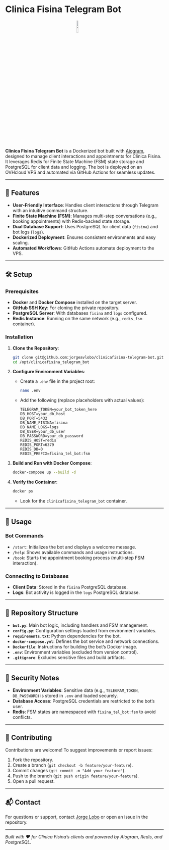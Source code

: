 # Clinica Fisina Telegram Bot

<img src="https://upload.wikimedia.org/wikipedia/commons/8/82/Telegram_logo.svg" style="display: block; margin-left: auto; margin-right: auto; width: 10%;" alt="Telegram Logo">

**Clinica Fisina Telegram Bot** is a Dockerized bot built with [Aiogram](https://github.com/aiogram/aiogram), designed to manage client interactions and appointments for Clinica Fisina. It leverages Redis for Finite State Machine (FSM) state storage and PostgreSQL for client data and logging. The bot is deployed on an OVHcloud VPS and automated via GitHub Actions for seamless updates.

---

## 🌟 Features

- **User-Friendly Interface**: Handles client interactions through Telegram with an intuitive command structure.
- **Finite State Machine (FSM)**: Manages multi-step conversations (e.g., booking appointments) with Redis-backed state storage.
- **Dual Database Support**: Uses PostgreSQL for client data (`fisina`) and bot logs (`logs`).
- **Dockerized Deployment**: Ensures consistent environments and easy scaling.
- **Automated Workflows**: GitHub Actions automate deployment to the VPS.

---

## 🛠 Setup

### Prerequisites

- **Docker** and **Docker Compose** installed on the target server.
- **GitHub SSH Key**: For cloning the private repository.
- **PostgreSQL Server**: With databases `fisina` and `logs` configured.
- **Redis Instance**: Running on the same network (e.g., `redis_fsm` container).

### Installation

1. **Clone the Repository**:
   ```bash
   git clone git@github.com:jorgeavlobo/clinicafisina-telegram-bot.git /opt/clinicafisina_telegram_bot
   cd /opt/clinicafisina_telegram_bot
   ```

2. **Configure Environment Variables**:
   - Create a `.env` file in the project root:
     ```bash
     nano .env
     ```
   - Add the following (replace placeholders with actual values):
     ```
     TELEGRAM_TOKEN=your_bot_token_here
     DB_HOST=your_db_host
     DB_PORT=5432
     DB_NAME_FISINA=fisina
     DB_NAME_LOGS=logs
     DB_USER=your_db_user
     DB_PASSWORD=your_db_password
     REDIS_HOST=redis
     REDIS_PORT=6379
     REDIS_DB=0
     REDIS_PREFIX=fisina_tel_bot:fsm
     ```

3. **Build and Run with Docker Compose**:
   ```bash
   docker-compose up --build -d
   ```

4. **Verify the Container**:
   ```bash
   docker ps
   ```
   - Look for the `clinicafisina_telegram_bot` container.

---

## 🚀 Usage

### Bot Commands

- `/start`: Initializes the bot and displays a welcome message.
- `/help`: Shows available commands and usage instructions.
- `/book`: Starts the appointment booking process (multi-step FSM interaction).

### Connecting to Databases

- **Client Data**: Stored in the `fisina` PostgreSQL database.
- **Logs**: Bot activity is logged in the `logs` PostgreSQL database.

---

## 📂 Repository Structure

- **`bot.py`**: Main bot logic, including handlers and FSM management.
- **`config.py`**: Configuration settings loaded from environment variables.
- **`requirements.txt`**: Python dependencies for the bot.
- **`docker-compose.yml`**: Defines the bot service and network connections.
- **`Dockerfile`**: Instructions for building the bot’s Docker image.
- **`.env`**: Environment variables (excluded from version control).
- **`.gitignore`**: Excludes sensitive files and build artifacts.

---

## 🔐 Security Notes

- **Environment Variables**: Sensitive data (e.g., `TELEGRAM_TOKEN`, `DB_PASSWORD`) is stored in `.env` and loaded securely.
- **Database Access**: PostgreSQL credentials are restricted to the bot’s user.
- **Redis**: FSM states are namespaced with `fisina_tel_bot:fsm` to avoid conflicts.

---

## 🤝 Contributing

Contributions are welcome! To suggest improvements or report issues:

1. Fork the repository.
2. Create a branch (`git checkout -b feature/your-feature`).
3. Commit changes (`git commit -m "Add your feature"`).
4. Push to the branch (`git push origin feature/your-feature`).
5. Open a pull request.

---

## 📬 Contact

For questions or support, contact [Jorge Lobo](mailto:your.email@example.com) or open an issue in the repository.

---

*Built with ❤️ for Clinica Fisina’s clients and powered by Aiogram, Redis, and PostgreSQL.*
